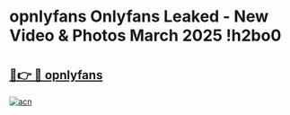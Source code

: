 # opnlyfans Onlyfans Leaked - New Video & Photos March 2025 !h2bo0

# <h2><a href="https://m7ef06.iuczelnia.edu.pl?title=opnlyfans&ref=h2bo0">🔗👉 🔴 opnlyfans</a></h2>

[![acn](https://github.com/user-attachments/assets/0f9c940e-d8b0-45ae-aac7-cd30a18b3e1c)](https://m7ef06.iuczelnia.edu.pl?title=opnlyfans&ref=h2bo0)

